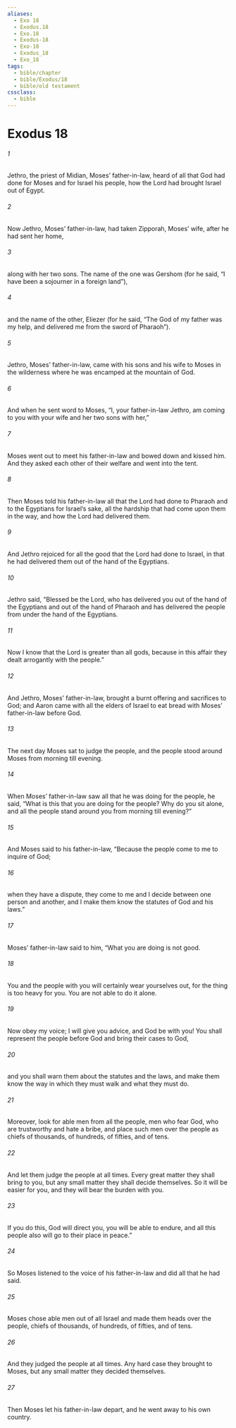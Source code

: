 ```yaml
---
aliases:
  - Exo 18
  - Exodus.18
  - Exo.18
  - Exodus-18
  - Exo-18
  - Exodus_18
  - Exo_18
tags:
  - bible/chapter
  - bible/Exodus/18
  - bible/old testament
cssclass:
  - bible
---
```


# Exodus 18

###### 1
Jethro, the priest of Midian, Moses’ father-in-law, heard of all that God had done for Moses and for Israel his people, how the Lord had brought Israel out of Egypt.
###### 2
Now Jethro, Moses’ father-in-law, had taken Zipporah, Moses’ wife, after he had sent her home,
###### 3
along with her two sons. The name of the one was Gershom (for he said, “I have been a sojourner in a foreign land”),
###### 4
and the name of the other, Eliezer (for he said, “The God of my father was my help, and delivered me from the sword of Pharaoh”).
###### 5
Jethro, Moses’ father-in-law, came with his sons and his wife to Moses in the wilderness where he was encamped at the mountain of God.
###### 6
And when he sent word to Moses, “I, your father-in-law Jethro, am coming to you with your wife and her two sons with her,”
###### 7
Moses went out to meet his father-in-law and bowed down and kissed him. And they asked each other of their welfare and went into the tent.
###### 8
Then Moses told his father-in-law all that the Lord had done to Pharaoh and to the Egyptians for Israel’s sake, all the hardship that had come upon them in the way, and how the Lord had delivered them.
###### 9
And Jethro rejoiced for all the good that the Lord had done to Israel, in that he had delivered them out of the hand of the Egyptians.
###### 10
Jethro said, “Blessed be the Lord, who has delivered you out of the hand of the Egyptians and out of the hand of Pharaoh and has delivered the people from under the hand of the Egyptians.
###### 11
Now I know that the Lord is greater than all gods, because in this affair they dealt arrogantly with the people.”
###### 12
And Jethro, Moses’ father-in-law, brought a burnt offering and sacrifices to God; and Aaron came with all the elders of Israel to eat bread with Moses’ father-in-law before God.
###### 13
The next day Moses sat to judge the people, and the people stood around Moses from morning till evening.
###### 14
When Moses’ father-in-law saw all that he was doing for the people, he said, “What is this that you are doing for the people? Why do you sit alone, and all the people stand around you from morning till evening?”
###### 15
And Moses said to his father-in-law, “Because the people come to me to inquire of God;
###### 16
when they have a dispute, they come to me and I decide between one person and another, and I make them know the statutes of God and his laws.”
###### 17
Moses’ father-in-law said to him, “What you are doing is not good.
###### 18
You and the people with you will certainly wear yourselves out, for the thing is too heavy for you. You are not able to do it alone.
###### 19
Now obey my voice; I will give you advice, and God be with you! You shall represent the people before God and bring their cases to God,
###### 20
and you shall warn them about the statutes and the laws, and make them know the way in which they must walk and what they must do.
###### 21
Moreover, look for able men from all the people, men who fear God, who are trustworthy and hate a bribe, and place such men over the people as chiefs of thousands, of hundreds, of fifties, and of tens.
###### 22
And let them judge the people at all times. Every great matter they shall bring to you, but any small matter they shall decide themselves. So it will be easier for you, and they will bear the burden with you.
###### 23
If you do this, God will direct you, you will be able to endure, and all this people also will go to their place in peace.”
###### 24
So Moses listened to the voice of his father-in-law and did all that he had said.
###### 25
Moses chose able men out of all Israel and made them heads over the people, chiefs of thousands, of hundreds, of fifties, and of tens.
###### 26
And they judged the people at all times. Any hard case they brought to Moses, but any small matter they decided themselves.
###### 27
Then Moses let his father-in-law depart, and he went away to his own country.


